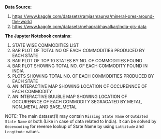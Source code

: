 **Data Source:** 
1. https://www.kaggle.com/datasets/ramjasmaurya/mineral-ores-around-the-world 
2. https://www.kaggle.com/datasets/nehaprabhavalkar/india-gis-data

**The Jupyter Notebook contains:**
1. STATE WISE COMMODITIES LIST
2. BAR PLOT OF TOTAL NO OF EACH COMMODITIES PRODUCED BY EACH STATE
3. BAR PLOT OF TOP 10 STATES BY NO. OF COMMODITIES FOUND
4. BAR PLOT SHOWING TOTAL NO. OF EACH COMMODITY FOUND IN INDIA 
5. PLOTS SHOWING TOTAL NO. OF EACH COMMODITIES PRODUCED BY EACH STATE
6. AN INTERACTIVE MAP SHOWING LOCATION OF OCCURENNCE OF EACH COMMODITY
7. AN INTERACTIVE BUUBLE MAP SHOWING LOCATION OF OCCURENNCE OF EACH COMMODITY SEGRAGATED BY METAL, NON_METAL AND BASE_METAL

NOTE: The main dataset(1) may contain `Missing State Name` or `Outdated State Name` or both.(Like in case of data related to India). It can be solved by `Geoencoding` for reverse lookup of State Name by using `Lattitude` and `Longitude` values. 
